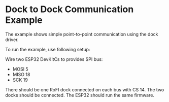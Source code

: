 # Dock to Dock Communication Example

The example shows simple point-to-point communication using the dock driver.

To run the example, use following setup:

Wire two ESP32 DevKitCs to provides SPI bus:

- MOSI 5
- MISO 18
- SCK 19

There should be one RoFI dock connected on each bus with CS 14. The two docks
should be connected. The ESP32 should run the same firmware.
